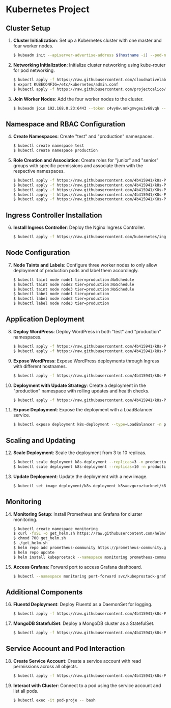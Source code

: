# Kubernetes Project

## Cluster Setup

1. **Cluster Initialization**: Set up a Kubernetes cluster with one master and four worker nodes.
    ```bash
    $ kubeadm init --apiserver-advertise-address $(hostname -i) --pod-network-cidr 10.5.0.0/16
    ```

2. **Networking Initialization**: Initialize cluster networking using kube-router for pod networking.
    ```bash
    $ kubectl apply -f https://raw.githubusercontent.com/cloudnativelabs/kube-router/master/daemonset/kubeadm-kuberouter.yaml
    $ export KUBECONFIG=/etc/kubernetes/admin.conf
    $ kubectl apply -f https://raw.githubusercontent.com/projectcalico/calico/master/manifests/calico.yaml
    ```

3. **Join Worker Nodes**: Add the four worker nodes to the cluster.
    ```bash
    $ kubeadm join 192.168.0.23:6443 --token c4vy8w.nnkgmvgeu1v68vqh --discovery-token-ca-cert-hash sha256:479dfae3ba09cf4c2193649bbd91f70636ba8db63ef8de91239d1a3ba063cca6 
    ```

## Namespace and RBAC Configuration

4. **Create Namespaces**: Create "test" and "production" namespaces.
    ```bash
    $ kubectl create namespace test
    $ kubectl create namespace production
    ```

5. **Role Creation and Association**: Create roles for "junior" and "senior" groups with specific permissions and associate them with the respective namespaces.
    ```bash
    $ kubectl apply -f https://raw.githubusercontent.com/4b415941/k8s-Project/main/jr-test-rb.yaml
    $ kubectl apply -f https://raw.githubusercontent.com/4b415941/k8s-Project/main/jr-production-rb.yaml
    $ kubectl apply -f https://raw.githubusercontent.com/4b415941/K8s-Project/main/sr-cluster-crb.yaml
    $ kubectl apply -f https://raw.githubusercontent.com/4b415941/K8s-Project/main/sr-production-rb.yaml
    $ kubectl apply -f https://raw.githubusercontent.com/4b415941/K8s-Project/main/sr-test-rb.yaml
    ```

## Ingress Controller Installation

6. **Install Ingress Controller**: Deploy the Nginx Ingress Controller.
    ```bash
    $ kubectl apply -f https://raw.githubusercontent.com/kubernetes/ingress-nginx/controller-v0.47.0/deploy/static/provider/cloud/deploy.yaml
    ```

## Node Configuration

7. **Node Taints and Labels**: Configure three worker nodes to only allow deployment of production pods and label them accordingly.
    ```bash
    $ kubectl taint node node1 tier=production:NoSchedule
    $ kubectl taint node node2 tier=production:NoSchedule
    $ kubectl taint node node3 tier=production:NoSchedule
    $ kubectl label node node1 tier=production
    $ kubectl label node node2 tier=production
    $ kubectl label node node3 tier=production
    ```

## Application Deployment

8. **Deploy WordPress**: Deploy WordPress in both "test" and "production" namespaces.
    ```bash
    $ kubectl apply -f https://raw.githubusercontent.com/4b415941/k8s-Project/main/wptest.yaml
    $ kubectl apply -f https://raw.githubusercontent.com/4b415941/k8s-Project/main/wpprod.yaml
    ```

9. **Expose WordPress**: Expose WordPress deployments through Ingress with different hostnames.
    ```bash
    $ kubectl apply -f https://raw.githubusercontent.com/4b415941/k8s-Project/main/wpingress.yaml
    ```

10. **Deployment with Update Strategy**: Create a deployment in the "production" namespace with rolling updates and health checks.
    ```bash
    $ kubectl apply -f https://raw.githubusercontent.com/4b415941/k8s-Project/main/deployment.yaml
    ```

11. **Expose Deployment**: Expose the deployment with a LoadBalancer service.
    ```bash
    $ kubectl expose deployment k8s-deployment --type=LoadBalancer -n production
    ```

## Scaling and Updating

12. **Scale Deployment**: Scale the deployment from 3 to 10 replicas.
    ```bash
    $ kubectl scale deployment k8s-deployment --replicas=3 -n production
    $ kubectl scale deployment k8s-deployment --replicas=10 -n production
    ```

13. **Update Deployment**: Update the deployment with a new image.
    ```bash
    $ kubectl set image deployment/k8s-deployment k8s=ozgurozturknet/k8s:v2 -n production
    ```

## Monitoring

14. **Monitoring Setup**: Install Prometheus and Grafana for cluster monitoring.
    ```bash
    $ kubectl create namespace monitoring
    $ curl -fsSL -o get_helm.sh https://raw.githubusercontent.com/helm/helm/main/scripts/get-helm-3
    $ chmod 700 get_helm.sh
    $ ./get_helm.sh
    $ helm repo add prometheus-community https://prometheus-community.github.io/helm-charts
    $ helm repo update
    $ helm install kubeprostack --namespace monitoring prometheus-community/kube-prometheus-stack
    ```

15. **Access Grafana**: Forward port to access Grafana dashboard.
    ```bash
    $ kubectl --namespace monitoring port-forward svc/kubeprostack-grafana 8080:80
    ```

## Additional Components

16. **Fluentd Deployment**: Deploy Fluentd as a DaemonSet for logging.
    ```bash
    $ kubectl apply -f https://raw.githubusercontent.com/4b415941/k8s-Project/main/daemonset.yaml
    ```

17. **MongoDB StatefulSet**: Deploy a MongoDB cluster as a StatefulSet.
    ```bash
    $ kubectl apply -f https://raw.githubusercontent.com/4b415941/k8s-Project/main/statefulset.yaml
    ```

## Service Account and Pod Interaction

18. **Create Service Account**: Create a service account with read permissions across all objects.
    ```bash
    $ kubectl apply -f https://raw.githubusercontent.com/4b415941/k8s-Project/main/serviceaccount.yaml
    ```

19. **Interact with Cluster**: Connect to a pod using the service account and list all pods.
    ```bash
    $ kubectl exec -it pod-proje -- bash
    ```

